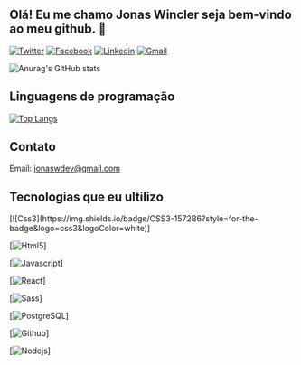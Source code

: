 ## Olá! Eu me chamo Jonas Wincler seja bem-vindo ao meu github. 👋

[![Twitter](https://img.shields.io/badge/Twitter-1DA1F2?style=for-the-badge&logo=twitter&logoColor=white)](https://twitter.com/Jonas_Gabriel77)
[![Facebook](https://img.shields.io/badge/Facebook-1877F2?style=for-the-badge&logo=facebook&logoColor=white)](https://www.facebook.com/profile.php?id=100055177132622)
[![Linkedin](https://img.shields.io/badge/LinkedIn-0077B5?style=for-the-badge&logo=linkedin&logoColor=white)](https://www.linkedin.com/in/jonas-wincler-27998a255/)
[![Gmail](https://img.shields.io/badge/Gmail-D14836?style=for-the-badge&logo=gmail&logoColor=white)](jonaswdev@gmail.com)

![Anurag's GitHub stats](https://github-readme-stats.vercel.app/api?username=JonasWGDev&show_icons=true&theme=radical)

## Linguagens de programação
[![Top Langs](https://github-readme-stats.vercel.app/api/top-langs/?username=JonasWGDev&langs_count=8)](https://github.com/anuraghazra/github-readme-stats)

## Contato
Email: jonaswdev@gmail.com

## Tecnologias que eu ultilizo
<div>
  [![Css3](https://img.shields.io/badge/CSS3-1572B6?style=for-the-badge&logo=css3&logoColor=white)]

[![Html5](https://img.shields.io/badge/HTML5-E34F26?style=for-the-badge&logo=html5&logoColor=white)]

[![Javascript](https://img.shields.io/badge/JavaScript-323330?style=for-the-badge&logo=javascript&logoColor=F7DF1E)]

[![React](https://img.shields.io/badge/React-20232A?style=for-the-badge&logo=react&logoColor=61DAFB)]

[![Sass](https://img.shields.io/badge/Sass-CC6699?style=for-the-badge&logo=sass&logoColor=white)]

[![PostgreSQL](https://img.shields.io/badge/PostgreSQL-316192?style=for-the-badge&logo=postgresql&logoColor=white)]

[![Github](https://img.shields.io/badge/GitHub-100000?style=for-the-badge&logo=github&logoColor=white)]

[![Nodejs](https://img.shields.io/badge/Node.js-43853D?style=for-the-badge&logo=node.js&logoColor=white)]
<div/>
  
